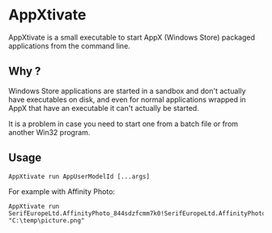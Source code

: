 AppXtivate
==========

AppXtivate is a small executable to start AppX (Windows Store) packaged applications from the command line.

Why ?
-----

Windows Store applications are started in a sandbox and don't actually have executables on disk, and even for normal applications wrapped in AppX that have an executable it can't actually be started.

It is a problem in case you need to start one from a batch file or from another Win32 program.

Usage
-----

```batch
AppXtivate run AppUserModelId [...args]
```

For example with Affinity Photo:

```batch
AppXtivate run SerifEuropeLtd.AffinityPhoto_844sdzfcmm7k0!SerifEuropeLtd.AffinityPhoto "C:\temp\picture.png"
```